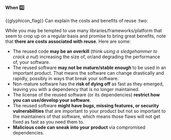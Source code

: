 <div id="title">

#### When :two:

</div>
<span id="outcomes">{{glyphicon_flag}} Can explain the costs and benefits of reuse :two:</span>

<div id="body">

While you may be tempted to use many libraries/frameworks/platform that seem to crop up on a regular basis and promise to bring great benefits, note that **there are costs associated with reuse**. Here are some:
* The reused code **may be an overkill** (think _using a sledgehammer to crack a nut_) increasing the size of, or/and degrading the performance of, your software.
* The reused software **may not be mature/stable enough** to be used in an important product. That means the software can change drastically and rapidly, possibly in ways that break your software.
* Non-mature software has the **risk of dying off** as fast as they emerged, leaving you with a dependency that is no longer maintained.
* The license of the reused software (or its dependencies) **restrict how you can use/develop your software**.
* The reused software **might have bugs, missing features, or security vulnerabilities** that are important to your product but not so important to the maintainers of that software, which means those flaws will not get fixed as fast as you need them to.
* **Malicious code can sneak into your product** via compromised dependencies.


</div>

<div id="extras">

<include src="exercises.md" />

</div>